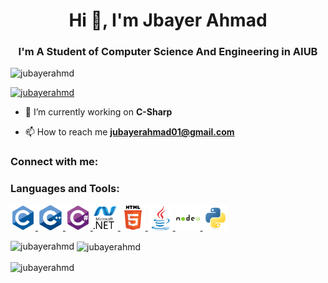 <h1 align="center">Hi 👋, I'm Jbayer Ahmad</h1>
<h3 align="center">I'm A Student of Computer Science And Engineering in AIUB</h3>

<p align="left"> <img src="https://komarev.com/ghpvc/?username=jubayerahmd&label=Profile%20views&color=0e75b6&style=flat" alt="jubayerahmd" /> </p>

<p align="left"> <a href="https://github.com//?username=jubayerahmd/github-profile-trophy"><img src="https://github-profile-trophy.vercel.app/?username=jubayerahmd" alt="jubayerahmd" /></a> </p>


- 🔭 I’m currently working on **C-Sharp**

- 📫 How to reach me **jubayerahmad01@gmail.com**

<h3 align="left">Connect with me:</h3>
<p align="left">
</p>

<h3 align="left">Languages and Tools:</h3>
<p align="left"> <a href="https://www.cprogramming.com/" target="_blank" rel="noreferrer"> <img src="https://raw.githubusercontent.com/devicons/devicon/master/icons/c/c-original.svg" alt="c" width="40" height="40"/> </a> <a href="https://www.w3schools.com/cpp/" target="_blank" rel="noreferrer"> <img src="https://raw.githubusercontent.com/devicons/devicon/master/icons/cplusplus/cplusplus-original.svg" alt="cplusplus" width="40" height="40"/> </a> <a href="https://www.w3schools.com/cs/" target="_blank" rel="noreferrer"> <img src="https://raw.githubusercontent.com/devicons/devicon/master/icons/csharp/csharp-original.svg" alt="csharp" width="40" height="40"/> </a> <a href="https://dotnet.microsoft.com/" target="_blank" rel="noreferrer"> <img src="https://raw.githubusercontent.com/devicons/devicon/master/icons/dot-net/dot-net-original-wordmark.svg" alt="dotnet" width="40" height="40"/> </a> <a href="https://www.w3.org/html/" target="_blank" rel="noreferrer"> <img src="https://raw.githubusercontent.com/devicons/devicon/master/icons/html5/html5-original-wordmark.svg" alt="html5" width="40" height="40"/> </a> <a href="https://www.java.com" target="_blank" rel="noreferrer"> <img src="https://raw.githubusercontent.com/devicons/devicon/master/icons/java/java-original.svg" alt="java" width="40" height="40"/> </a> <a href="https://nodejs.org" target="_blank" rel="noreferrer"> <img src="https://raw.githubusercontent.com/devicons/devicon/master/icons/nodejs/nodejs-original-wordmark.svg" alt="nodejs" width="40" height="40"/> </a> <a href="https://www.python.org" target="_blank" rel="noreferrer"> <img src="https://raw.githubusercontent.com/devicons/devicon/master/icons/python/python-original.svg" alt="python" width="40" height="40"/> </a> </p>

<p><img align="left" src="https://github-readme-stats.vercel.app/api/top-langs?username=jubayerahmd&show_icons=true&locale=en&layout=compact" alt="jubayerahmd" /></p>

<p>&nbsp;<img align="center" src="https://github-readme-stats.vercel.app/api?username=jubayerahmd&show_icons=true&locale=en" alt="jubayerahmd" /></p>

<p><img align="center" src="https://github-readme-streak-stats.herokuapp.com/?user=jubayerahmd&" alt="jubayerahmd" /></p>
